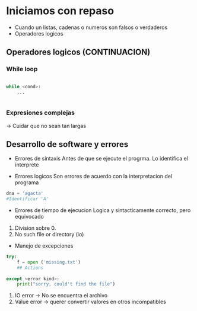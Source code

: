 # Iniciamos con repaso
* Cuando un listas, cadenas o numeros son falsos o verdaderos
* Operadores logicos


## Operadores logicos (CONTINUACION)

### While loop
```python

while <cond>:
	...
	
```

### Expresiones complejas
-> Cuidar que no sean tan largas

## Desarrollo de software y errores
- Errores de sintaxis
Antes de que se ejecute el progrma. Lo identifica el interprete
* Errores logicos 
Son errores de acuerdo con la interpretacion del programa
```python
dna = 'agacta'
#Identificar 'A'
```
* Errores de tiempo de ejecucion 
Logica y sintacticamente correcto, pero equivocado
1. Division sobre 0.
2. No  such file or directory (io)

- Manejo de excepciones
```python
try:
	f = open ('missing.txt')
	## Actions
	
except <error kind>:
	print("sorry, could't find the file")
```
1. IO error -> No se encuentra el archivo
2. Value error -> querer convertir valores en otros incompatibles

